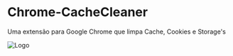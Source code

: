 # Chrome-CacheCleaner
Uma extensão para Google Chrome que limpa Cache, Cookies e Storage's

![Logo](githubusercontent.com/LeandroSQ/Chrome-CacheCleaner/master/src/images/logo.png)
